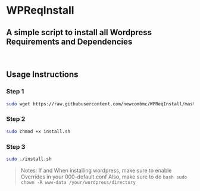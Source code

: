 # WPReqInstall
<h2>A simple script to install all Wordpress Requirements and Dependencies</h2><br/>
<h2>Usage Instructions</h1>
<h3>Step 1</h3>

```bash
sudo wget https://raw.githubusercontent.com/newcombmc/WPReqInstall/master/install.sh 
```

<h3>Step 2</h3>

```bash
sudo chmod +x install.sh
```

<h3>Step 3</h3>

```bash
sudo ./install.sh
```


> Notes:
> If and When installing wordpress, make sure to enable Overrides in your 000-default.conf
> Also, make sure to do ```bash sudo chown -R www-data /your/wordpress/directory```